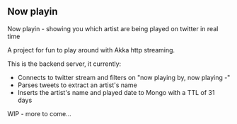 ## Now playin

Now playin - showing you which artist are being played on twitter in real time

A project for fun to play around with Akka http streaming.

This is the backend server, it currently:

- Connects to twitter stream and filters on "now playing by, now playing -"
- Parses tweets to extract an artist's name
- Inserts the artist's name and played date to Mongo with a TTL of 31 days

WIP - more to come...
